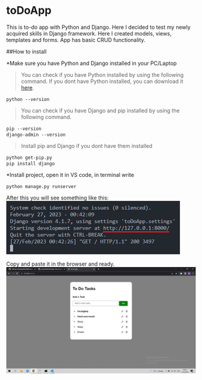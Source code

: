 # toDoApp
This is to-do app with Python and Django. Here I decided to test my newly acquired skills in Django framework. Here I created models, views, templates and forms. App has basic CRUD functionality.


##How to install

*Make sure you have Python and Django installed in your PC/Laptop
 > You can check if you have Python installed by using the following command. If you dont have Python installed, you can download it [here](https://www.python.org/downloads/).
  ```
  python --version
  ```
 > You can check if you have Django and pip installed by using the following command.
  ```
  pip --version
  django-admin --version
  ```
 
 > Install pip and Django if you dont have them installed
  ```
  python get-pip.py
  pip install django
  ```
*Install project, open it in VS code, in terminal write
  ```
  python manage.py runserver
  ```
  After this you will see something like this:
  ![alt text](https://github.com/parasat00/toDoApp/blob/main/image.png?raw=true)
  
  Copy and paste it in the browser and ready.
  ![alt text](https://github.com/parasat00/toDoApp/blob/main/BrowserView.png?raw=true)
